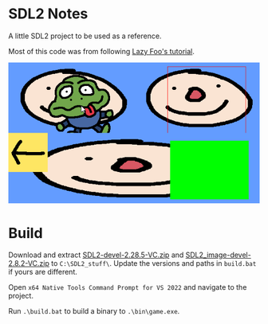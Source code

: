 # SDL2 Notes

A little SDL2 project to be used as a reference.

Most of this code was from following [Lazy Foo's tutorial](https://lazyfoo.net/tutorials/SDL/).

![gif](./gif.gif)

# Build

Download and extract [SDL2-devel-2.28.5-VC.zip](https://github.com/libsdl-org/SDL/releases/tag/release-2.28.5) and [SDL2_image-devel-2.8.2-VC.zip](https://github.com/libsdl-org/SDL_image/releases/tag/release-2.8.2) to `C:\SDL2_stuff\`. Update the versions and paths in `build.bat` if yours are different.

Open `x64 Native Tools Command Prompt for VS 2022` and navigate to the project.

Run `.\build.bat` to build a binary to `.\bin\game.exe`.
